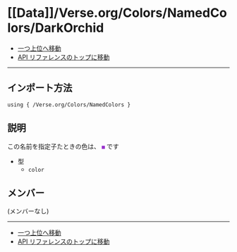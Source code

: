 # [[Data]]/Verse.org/Colors/NamedColors/DarkOrchid

- [一つ上位へ移動](../main.md)
- [API リファレンスのトップに移動](../../../../main.md)

---

## インポート方法

```verse
using { /Verse.org/Colors/NamedColors }
```

## 説明

この名前を指定子たときの色は、 <code style="color: DarkOrchid">■</code> です

- 型
  - `color`

## メンバー

(メンバーなし)

---

- [一つ上位へ移動](../main.md)
- [API リファレンスのトップに移動](../../../../main.md)
